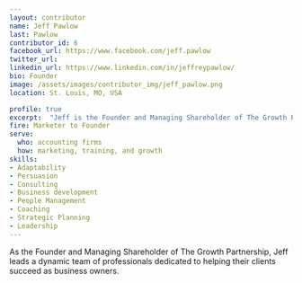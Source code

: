 ```yaml
---
layout: contributor
name: Jeff Pawlow
last: Pawlow
contributor_id: 6
facebook_url: https://www.facebook.com/jeff.pawlow
twitter_url: 
linkedin_url: https://www.linkedin.com/in/jeffreypawlow/
bio: Founder
image: /assets/images/contributor_img/jeff_pawlow.png
location: St. Louis, MO, USA

profile: true
excerpt:  "Jeff is the Founder and Managing Shareholder of The Growth Partnership. Career Path: Marketer to Founder"
fire: Marketer to Founder
serve:
  who: accounting firms
  how: marketing, training, and growth
skills:
- Adaptability
- Persuasion
- Consulting
- Business development
- People Management
- Coaching
- Strategic Planning
- Leadership 
---
```


As the Founder and Managing Shareholder of The Growth Partnership, Jeff leads a dynamic team of professionals dedicated to helping their clients succeed as business owners.